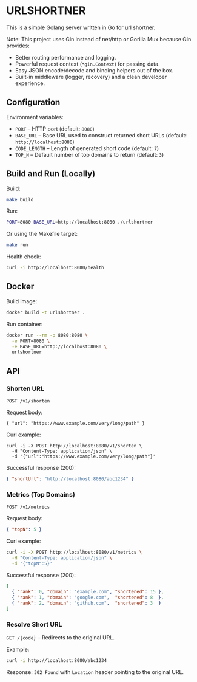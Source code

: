 # URLSHORTNER

This is a simple Golang server written in Go for url shortner.

Note: This project uses Gin instead of net/http or Gorilla Mux because Gin provides:

- Better routing performance and logging.
- Powerful request context (`*gin.Context`) for passing data.
- Easy JSON encode/decode and binding helpers out of the box.
- Built-in middleware (logger, recovery) and a clean developer experience.

## Configuration

Environment variables:

- `PORT` – HTTP port (default: `8080`)
- `BASE_URL` – Base URL used to construct returned short URLs (default: `http://localhost:8080`)
- `CODE_LENGTH` – Length of generated short code (default: `7`)
- `TOP_N` – Default number of top domains to return (default: `3`)

## Build and Run (Locally)

Build:

```bash
make build
```

Run:

```bash
PORT=8080 BASE_URL=http://localhost:8080 ./urlshortner
```

Or using the Makefile target:

```bash
make run
```

Health check:

```bash
curl -i http://localhost:8080/health
```

## Docker

Build image:

```bash
docker build -t urlshortner .
```

Run container:

```bash
docker run --rm -p 8080:8080 \
  -e PORT=8080 \
  -e BASE_URL=http://localhost:8080 \
  urlshortner
```

## API

### Shorten URL

`POST /v1/shorten`

Request body:

```
{ "url": "https://www.example.com/very/long/path" }
```

Curl example:

```
curl -i -X POST http://localhost:8080/v1/shorten \
  -H "Content-Type: application/json" \
  -d '{"url":"https://www.example.com/very/long/path"}'
```

Successful response (200):

```json
{ "shortUrl": "http://localhost:8080/abc1234" }
```

### Metrics (Top Domains)

`POST /v1/metrics`

Request body:

```json
{ "topN": 5 }
```

Curl example:

```bash
curl -i -X POST http://localhost:8080/v1/metrics \
  -H "Content-Type: application/json" \
  -d '{"topN":5}'
```

Successful response (200):

```json
[
  { "rank": 0, "domain": "example.com", "shortened": 15 },
  { "rank": 1, "domain": "google.com",  "shortened": 8  },
  { "rank": 2, "domain": "github.com",  "shortened": 3  }
]
```

### Resolve Short URL

`GET /{code}` – Redirects to the original URL.

Example:

```bash
curl -i http://localhost:8080/abc1234
```

Response: `302 Found` with `Location` header pointing to the original URL.
